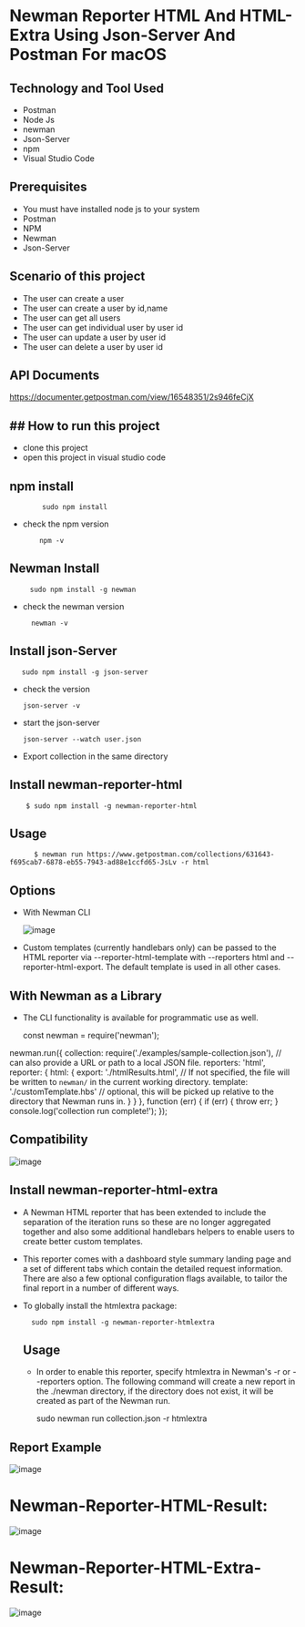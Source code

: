 # Newman Reporter HTML And HTML-Extra Using Json-Server And Postman For macOS

## Technology and Tool Used
- Postman
- Node Js
- newman
- Json-Server
- npm
- Visual Studio Code

## Prerequisites

- You must have installed node js to your system
- Postman
- NPM
- Newman
- Json-Server

## Scenario of this project

- The user can create a user
- The user can create a user by id,name
- The user can get all users
- The user can get individual user by user id
- The user can update a user by user id
- The user can delete a user by user id

## API Documents

https://documenter.getpostman.com/view/16548351/2s946feCjX 

## ## How to run this project

- clone this project
- open this project in visual studio code

## npm install

            sudo npm install
            
- check the npm version

          npm -v
  
## Newman Install

         sudo npm install -g newman
  
- check the newman version

        newman -v
  
## Install json-Server

       sudo npm install -g json-server
      
- check the version

      json-server -v
  
- start the json-server

      json-server --watch user.json
  
- Export collection in the same directory

## Install newman-reporter-html

        $ sudo npm install -g newman-reporter-html


## Usage

          $ newman run https://www.getpostman.com/collections/631643-f695cab7-6878-eb55-7943-ad88e1ccfd65-JsLv -r html

## Options

- With Newman CLI

  ![image](https://github.com/Mamun104/newman-reporter-html-and-htmlextra-using-jsonserver-and-postman/assets/78067017/5b896873-3156-497b-98cf-c42e1141aa95)

- Custom templates (currently handlebars only) can be passed to the HTML reporter via --reporter-html-template <path> with --reporters html and --reporter-html-export. The default template is used in all other cases.

## With Newman as a Library

  - The CLI functionality is available for programmatic use as well.

      const newman = require('newman');

newman.run({
    collection: require('./examples/sample-collection.json'), // can also provide a URL or path to a local JSON file.
    reporters: 'html',
    reporter: {
        html: {
            export: './htmlResults.html', // If not specified, the file will be written to `newman/` in the current working directory.
            template: './customTemplate.hbs' // optional, this will be picked up relative to the directory that Newman runs in.
        }
    }
}, function (err) {
	if (err) { throw err; }
    console.log('collection run complete!');
});


## Compatibility

![image](https://github.com/Mamun104/newman-reporter-html-and-htmlextra-using-jsonserver-and-postman/assets/78067017/cab2b3a2-f4a5-4f3e-b8be-58a61d8271a6)


## Install newman-reporter-html-extra

- A Newman HTML reporter that has been extended to include the separation of the iteration runs so these are no longer aggregated together and also some additional handlebars helpers to enable users to create better custom templates.

- This reporter comes with a dashboard style summary landing page and a set of different tabs which contain the detailed request information. There are also a few optional configuration flags available, to tailor the final report in a number of different ways.

- To globally install the htmlextra package:


        sudo npm install -g newman-reporter-htmlextra

  ## Usage

  - In order to enable this reporter, specify htmlextra in Newman's -r or --reporters option. The following command will create a new report in the ./newman directory, if the directory does not exist, it will be created as part of the Newman run.

       sudo newman run collection.json -r htmlextra

## Report Example

![image](https://github.com/Mamun104/newman-reporter-html-and-htmlextra-using-jsonserver-and-postman/assets/78067017/f6369cc9-63c5-48ec-8211-77dfdfac0bc9)


# Newman-Reporter-HTML-Result:

![image](https://github.com/Mamun104/newman-reporter-html-and-htmlextra-using-jsonserver-and-postman/assets/78067017/4dfbbef0-2c12-47ce-ae45-71eaff9efcdc)

# Newman-Reporter-HTML-Extra-Result:


![image](https://github.com/Mamun104/newman-reporter-html-and-htmlextra-using-jsonserver-and-postman/assets/78067017/a9d91f3d-8fe1-46c2-aad5-0a241279b6d2)

